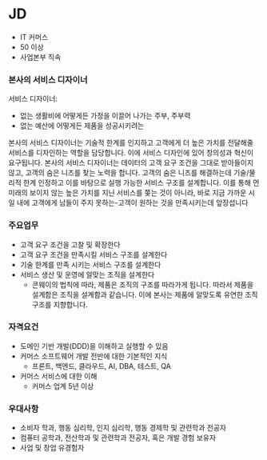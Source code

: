 
# JD

- IT 커머스
- 50 이상
- 사업본부 직속


### 본사의 서비스 디자이너

서비스 디자이너:
- 없는 생활비에 어떻게든 가정을 이끌어 나가는 주부, 주부력
- 없는 예산에 어떻게든 제품을 성공시키려는 


본사의 서비스 디자이너는 기술적 한계를 인지하고 고객에게 더 높은 가치를 전달해줄 서비스를 디자인하는 역할을 담당합니다. 이에 서비스 디자인에 있어 창의성과 혁신이 요구됩니다. 본사의 서비스 디자이너는 데이터의 고객 요구 조건을 그대로 받아들이지 않고, 고객의 숨은 니즈를 찾는 노력을 합니다. 고객의 숨은 니즈를 해결하는데 기술/물리적 한계 인정하고 이를 바탕으로 실행 가능한 서비스 구조를 설계합니다. 이를 통해 먼 미래의 보이지 않는 높은 가치를 지닌 서비스를 쫒는 것이 아니라, 바로 지금 가까운 시일 내에 고객에게 남들이 주지 못하는-고객이 원하는 것을 만족시키는데 앞장섭니다

### 주요업무

- 고객 요구 조건을 고찰 및 확장한다
- 고객 요구 조건을 만족시킬 서비스 구조를 설계한다
- 기술 한계를 만족 시키는 서비스 구조를 설계한다
- 서비스 생산 및 운영에 알맞는 조직을 설계한다
	- 콘웨이의 법칙에 따라, 제품은 조직의 구조를 따라가게 됩니다. 따라서 제품을 설계함은 조직을 설계함과 같습니다. 이에 본사는 제품에 알맞도록 유연한 조직 구조를 지향합니다. 

### 자격요건

- 도메인 기반 개발(DDD)을 이해하고 실행할 수 있음
- 커머스 소프트웨어 개발 전반에 대한 기본적인 지식
	- 프론트, 백엔드, 클라우드, AI, DBA, 테스트, QA
- 커머스 서비스에 대한 이해
	- 커머스 업계 5년 이상

### 우대사항

- 소비자 학과, 행동 심리학, 인지 심리학, 행동 경제학 및 관련학과 전공자
- 컴퓨터 공학과, 전산학과 및 관련학과 전공자, 혹은 개발 경험 보유자
- 사업 및 창업 유경험자